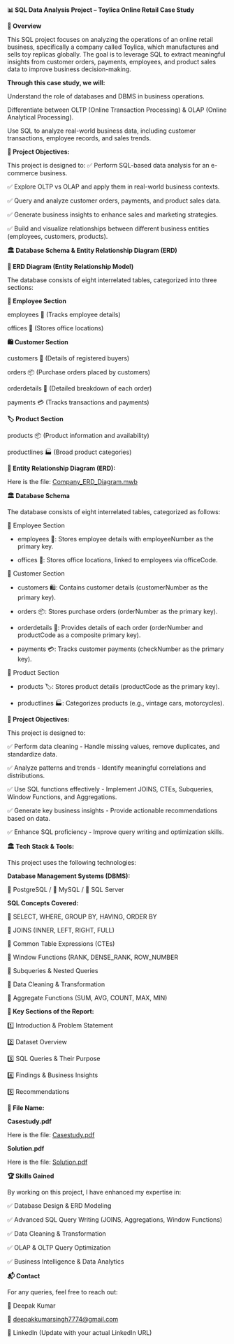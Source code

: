 **📊 SQL Data Analysis Project – Toylica Online Retail Case Study**



**📌 Overview**


This SQL project focuses on analyzing the operations of an online retail business, specifically a company called Toylica, which manufactures and sells toy replicas globally. The goal is to leverage SQL to extract meaningful insights from customer orders, payments, employees, and product sales data to improve business decision-making.




**Through this case study, we will:**


Understand the role of databases and DBMS in business operations.

Differentiate between OLTP (Online Transaction Processing) & OLAP (Online Analytical Processing).

Use SQL to analyze real-world business data, including customer transactions, employee records, and sales trends.




**🎯 Project Objectives:**


This project is designed to: ✅ Perform SQL-based data analysis for an e-commerce business.

✅ Explore OLTP vs OLAP and apply them in real-world business contexts.

✅ Query and analyze customer orders, payments, and product sales data.

✅ Generate business insights to enhance sales and marketing strategies.

✅ Build and visualize relationships between different business entities (employees, customers, products).




**🏛 Database Schema & Entity Relationship Diagram (ERD)**


**📌 ERD Diagram (Entity Relationship Model)**


The database consists of eight interrelated tables, categorized into three sections:


**👥 Employee Section**

employees 📌 (Tracks employee details)

offices 📍 (Stores office locations)


**🛍 Customer Section**

customers 👤 (Details of registered buyers)

orders 📦 (Purchase orders placed by customers)

orderdetails 📜 (Detailed breakdown of each order)

payments 💳 (Tracks transactions and payments)


**🏷 Product Section**

products 📦 (Product information and availability)

productlines 🏭 (Broad product categories)



**📌 Entity Relationship Diagram (ERD):**

Here is the file:
[Company_ERD_Diagram.mwb](https://github.com/Deepakkumar7774/Online-Retailer-Business-Toy-Replica-Case-study-in-SQL/blob/main/Company_ERD_Diagram.mwb)




**🏛️ Database Schema**


The database consists of eight interrelated tables, categorized as follows:


📂 Employee Section

- employees 🏢: Stores employee details with employeeNumber as the primary key.

- offices 📍: Stores office locations, linked to employees via officeCode.

  
📂 Customer Section

- customers 🛍️: Contains customer details (customerNumber as the primary key).
  
- orders 📦: Stores purchase orders (orderNumber as the primary key).
  
- orderdetails 📜: Provides details of each order (orderNumber and productCode as a composite primary key).
  
- payments 💳: Tracks customer payments (checkNumber as the primary key).

  
📂 Product Section

- products 🏷️: Stores product details (productCode as the primary key).
  
- productlines 🏭: Categorizes products (e.g., vintage cars, motorcycles).




**🎯 Project Objectives:**


This project is designed to:

✅ Perform data cleaning - Handle missing values, remove duplicates, and standardize data.

✅ Analyze patterns and trends - Identify meaningful correlations and distributions.

✅ Use SQL functions effectively - Implement JOINS, CTEs, Subqueries, Window Functions, and Aggregations.

✅ Generate key business insights - Provide actionable recommendations based on data.

✅ Enhance SQL proficiency - Improve query writing and optimization skills.



**🏛️ Tech Stack & Tools:**

This project uses the following technologies:


**Database Management Systems (DBMS):**


🐘 PostgreSQL / 🐬 MySQL / 💾 SQL Server


**SQL Concepts Covered:**

🔹 SELECT, WHERE, GROUP BY, HAVING, ORDER BY

🔹 JOINS (INNER, LEFT, RIGHT, FULL)

🔹 Common Table Expressions (CTEs)

🔹 Window Functions (RANK, DENSE_RANK, ROW_NUMBER

🔹 Subqueries & Nested Queries

🔹 Data Cleaning & Transformation

🔹 Aggregate Functions (SUM, AVG, COUNT, MAX, MIN)



**🔗 Key Sections of the Report:**


1️⃣ Introduction & Problem Statement

2️⃣ Dataset Overview

3️⃣ SQL Queries & Their Purpose

4️⃣ Findings & Business Insights

5️⃣ Recommendations



**📂 File Name:**

**Casestudy.pdf**

Here is the file:
[Casestudy.pdf](https://github.com/Deepakkumar7774/Online-Retailer-Business-Toy-Replica-Case-study-in-SQL/blob/main/Casestudy.pdf)


**Solution.pdf**

Here is the file:
[Solution.pdf](https://github.com/Deepakkumar7774/Online-Retailer-Business-Toy-Replica-Case-study-in-SQL/blob/main/Solution.pdf)




**🏆 Skills Gained**

By working on this project, I have enhanced my expertise in:

✅ Database Design & ERD Modeling

✅ Advanced SQL Query Writing (JOINS, Aggregations, Window Functions)

✅ Data Cleaning & Transformation

✅ OLAP & OLTP Query Optimization

✅ Business Intelligence & Data Analytics



**📬 Contact**

For any queries, feel free to reach out:

👤 Deepak Kumar

📧 deepakkumarsingh7774@gmail.com

🔗 LinkedIn (Update with your actual LinkedIn URL)

